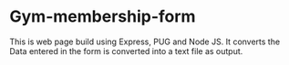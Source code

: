 # Gym-membership-form
This is web page build using Express, PUG and Node JS.
It converts the Data entered in the form is converted into a text file as output.
